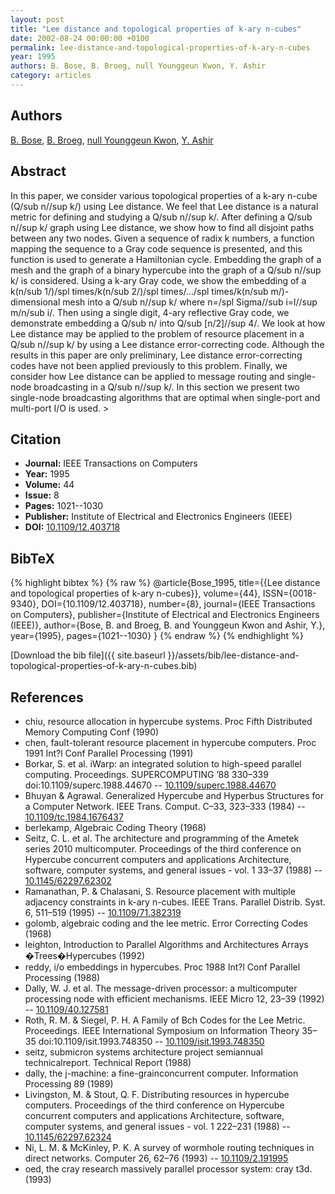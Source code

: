 ```yaml
---
layout: post
title: "Lee distance and topological properties of k-ary n-cubes"
date: 2002-08-24 00:00:00 +0100
permalink: lee-distance-and-topological-properties-of-k-ary-n-cubes
year: 1995
authors: B. Bose, B. Broeg, null Younggeun Kwon, Y. Ashir
category: articles
---
```

 
## Authors
[B. Bose](authors/b-bose), [B. Broeg](authors/b-broeg), [null Younggeun Kwon](authors/younggeun-kwon), [Y. Ashir](authors/y-ashir)
 
## Abstract
In this paper, we consider various topological properties of a k-ary n-cube (Q/sub n//sup k/) using Lee distance. We feel that Lee distance is a natural metric for defining and studying a Q/sub n//sup k/. After defining a Q/sub n//sup k/ graph using Lee distance, we show how to find all disjoint paths between any two nodes. Given a sequence of radix k numbers, a function mapping the sequence to a Gray code sequence is presented, and this function is used to generate a Hamiltonian cycle. Embedding the graph of a mesh and the graph of a binary hypercube into the graph of a Q/sub n//sup k/ is considered. Using a k-ary Gray code, we show the embedding of a k(n/sub 1/)/spl times/k(n/sub 2/)/spl times/.../spl times/k(n/sub m/)-dimensional mesh into a Q/sub n//sup k/ where n=/spl Sigma//sub i=l//sup m/n/sub i/. Then using a single digit, 4-ary reflective Gray code, we demonstrate embedding a Q/sub n/ into Q/sub [n/2]//sup 4/. We look at how Lee distance may be applied to the problem of resource placement in a Q/sub n//sup k/ by using a Lee distance error-correcting code. Although the results in this paper are only preliminary, Lee distance error-correcting codes have not been applied previously to this problem. Finally, we consider how Lee distance can be applied to message routing and single-node broadcasting in a Q/sub n//sup k/. In this section we present two single-node broadcasting algorithms that are optimal when single-port and multi-port I/O is used. >
 
## Citation
- **Journal:** IEEE Transactions on Computers
- **Year:** 1995
- **Volume:** 44
- **Issue:** 8
- **Pages:** 1021--1030
- **Publisher:** Institute of Electrical and Electronics Engineers (IEEE)
- **DOI:** [10.1109/12.403718](https://doi.org/10.1109/12.403718)
 
## BibTeX
{% highlight bibtex %}
{% raw %}
@article{Bose_1995,
  title={{Lee distance and topological properties of k-ary n-cubes}},
  volume={44},
  ISSN={0018-9340},
  DOI={10.1109/12.403718},
  number={8},
  journal={IEEE Transactions on Computers},
  publisher={Institute of Electrical and Electronics Engineers (IEEE)},
  author={Bose, B. and Broeg, B. and Younggeun Kwon and Ashir, Y.},
  year={1995},
  pages={1021--1030}
}
{% endraw %}
{% endhighlight %}
 
[Download the bib file]({{ site.baseurl }}/assets/bib/lee-distance-and-topological-properties-of-k-ary-n-cubes.bib)
 
## References
- chiu, resource allocation in hypercube systems. Proc Fifth Distributed Memory Computing Conf (1990)
- chen, fault-tolerant resource placement in hypercube computers. Proc 1991 Int?l Conf Parallel Processing (1991)
- Borkar, S. et al. iWarp: an integrated solution to high-speed parallel computing. Proceedings. SUPERCOMPUTING ’88 330–339 doi:10.1109/superc.1988.44670 -- [10.1109/superc.1988.44670](https://doi.org/10.1109/superc.1988.44670)
- Bhuyan & Agrawal. Generalized Hypercube and Hyperbus Structures for a Computer Network. IEEE Trans. Comput. C–33, 323–333 (1984) -- [10.1109/tc.1984.1676437](https://doi.org/10.1109/tc.1984.1676437)
- berlekamp, Algebraic Coding Theory (1968)
- Seitz, C. L. et al. The architecture and programming of the Ametek series 2010 multicomputer. Proceedings of the third conference on Hypercube concurrent computers and applications Architecture, software, computer systems, and general issues - vol. 1 33–37 (1988) -- [10.1145/62297.62302](https://doi.org/10.1145/62297.62302)
- Ramanathan, P. & Chalasani, S. Resource placement with multiple adjacency constraints in k-ary n-cubes. IEEE Trans. Parallel Distrib. Syst. 6, 511–519 (1995) -- [10.1109/71.382319](https://doi.org/10.1109/71.382319)
- golomb, algebraic coding and the lee metric. Error Correcting Codes (1968)
- leighton, Introduction to Parallel Algorithms and Architectures Arrays �Trees�Hypercubes (1992)
- reddy, i/o embeddings in hypercubes. Proc 1988 Int?l Conf Parallel Processing (1988)
- Dally, W. J. et al. The message-driven processor: a multicomputer processing node with efficient mechanisms. IEEE Micro 12, 23–39 (1992) -- [10.1109/40.127581](https://doi.org/10.1109/40.127581)
- Roth, R. M. & Siegel, P. H. A Family of Bch Codes for the Lee Metric. Proceedings. IEEE International Symposium on Information Theory 35–35 doi:10.1109/isit.1993.748350 -- [10.1109/isit.1993.748350](https://doi.org/10.1109/isit.1993.748350)
- seitz, submicron systems architecture project semiannual technicalreport. Technical Report (1988)
- dally, the j-machine: a fine-grainconcurrent computer. Information Processing 89 (1989)
- Livingston, M. & Stout, Q. F. Distributing resources in hypercube computers. Proceedings of the third conference on Hypercube concurrent computers and applications Architecture, software, computer systems, and general issues - vol. 1 222–231 (1988) -- [10.1145/62297.62324](https://doi.org/10.1145/62297.62324)
- Ni, L. M. & McKinley, P. K. A survey of wormhole routing techniques in direct networks. Computer 26, 62–76 (1993) -- [10.1109/2.191995](https://doi.org/10.1109/2.191995)
- oed, the cray research massively parallel processor system: cray t3d. (1993)

